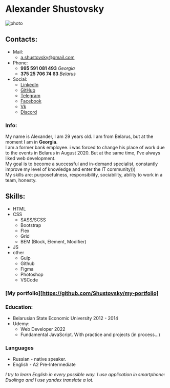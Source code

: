 # Alexander Shustovsky
![photo](https://sun1.userapi.com/sun1-84/s/v1/ig2/zZn7PcLD9PqDPJM3OM8kWu5VyWIFtejuW3iA4xWbSAwAw5gypQTb_DCBhpt7qT5HUAPU5qmh_1f8-qa_G2P6FDJF.jpg?size=200x200&quality=95&crop=285,442,608,608&ava=1)
## Contacts:
+ Mail:
	- a.shustovsky@gmail.com
+ Phone:
	- **995 591 081 493** *Georgia*
	- **375 25 706 74 63** *Belarus*
+ Social:
	- [LinkedIn](https://www.linkedin.com/in/alexander-shustovsky-540417234/)
	- [GitHub](https://github.com/Shustovsky)
	- [Telegram](https://t.me/Sachalll)
	- [Facebook](https://www.facebook.com/lllyctuk)
	- [Vk](https://vk.com/shustovsky_a)
	- [Discord](shustovsky#2636)

### Info:
My name is Alexander, I am 29 years old. I am from Belarus, but at the moment I am in **Georgia**. \
I am a former bank employee. i was forced to change his place of work due to the events in Belarus in August 2020. But at the same time, I've always liked web development.\
My goal is to become a successful and in-demand specialist, constantly improve my level of knowledge and enter the IT community)))\
My skills are: purposefulness, responsibility, sociability, ability to work in a team, honesty.

## Skills:
+ HTML
+ CSS
	- SASS/SCSS
	- Bootstrap
	- Flex
	- Grid
	- BEM (Block, Element, Modifier)
+ JS
+ other
	- Gulp
	- Github
	- Figma
	- Photoshop
	- VSCode

### [My portfolio][https://github.com/Shustovsky/my-portfolio]

### Education:
+ Belarusian State Economic University 2012 - 2014
+ Udemy: 
	- Web Developer 2022
	- Fundamental JavaScript. With practice and projects (in process…)

### Languages
+ Russian - native speaker.
+ English - A2 Pre-Intermediate

*I try to learn English in every possible way. I use application in smartphone: Duolingo and I use yandex translate a lot.*